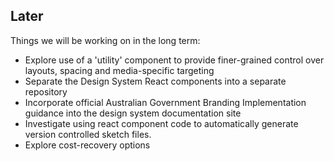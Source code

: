 ## Later

Things we will be working on in the long term:

- Explore use of a 'utility' component to provide finer-grained control over layouts, spacing and media-specific targeting
- Separate the Design System React components into a separate repository
- Incorporate official Australian Government Branding Implementation guidance into the design system documentation site
- Investigate using react component code to automatically generate version controlled sketch files.
- Explore cost-recovery options
